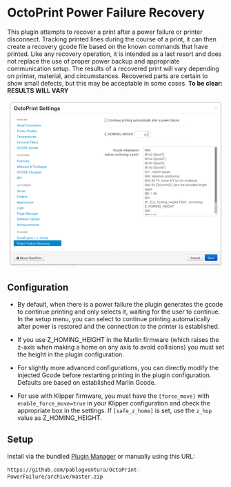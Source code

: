 # OctoPrint Power Failure Recovery

This plugin attempts to recover a print after a power failure or printer disconnect. Tracking printed lines during the course of a print, it can then create a recovery gcode file based on the known commands that have printed. Like any recovery operation, it is intended as a last resort and does not replace the use of proper power backup and appropriate communication setup. The results of a recovered print will vary depending on printer, material, and circumstances.  Recovered parts are certain to show small defects, but this may be acceptable in some cases. **To be clear: RESULTS WILL VARY**

![alt text](./extras/img/settings_screenshot.png)

## Configuration

* By default, when there is a power failure the plugin generates the gcode to continue printing and only selects it, waiting for the user to continue. In the setup menu, you can select to continue printing automatically after power is restored and the connection to the printer is established.

* If you use Z_HOMING_HEIGHT in the Marlin firmware (which raises the z-axis when making a home on any axis to avoid collisions) you must set the height in the plugin configuration.

* For slightly more advanced configurations, you can directly modify the injected Gcode before restarting printing in the plugin configuration. Defaults are based on established Marlin Gcode.

* For use with Klipper firmware, you must have the `[force_move]` with `enable_force_move=true` in your Klipper configuration and check the appropriate box in the settings. If `[safe_z_home]` is set, use the `z_hop` value as Z_HOMING_HEIGHT.

## Setup

Install via the bundled [Plugin Manager](https://github.com/foosel/OctoPrint/wiki/Plugin:-Plugin-Manager)
or manually using this URL:

    https://github.com/pablogventura/OctoPrint-PowerFailure/archive/master.zip

